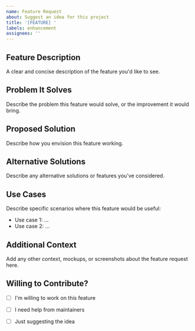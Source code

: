 ```yaml
---
name: Feature Request
about: Suggest an idea for this project
title: '[FEATURE] '
labels: enhancement
assignees: ''
---
```


## Feature Description
A clear and concise description of the feature you'd like to see.

## Problem It Solves
Describe the problem this feature would solve, or the improvement it would bring.

## Proposed Solution
Describe how you envision this feature working.

## Alternative Solutions
Describe any alternative solutions or features you've considered.

## Use Cases
Describe specific scenarios where this feature would be useful:
- Use case 1: ...
- Use case 2: ...

## Additional Context
Add any other context, mockups, or screenshots about the feature request here.

## Willing to Contribute?
- [ ] I'm willing to work on this feature
- [ ] I need help from maintainers
- [ ] Just suggesting the idea

